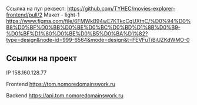 Ссылка на пул реквест: https://github.com/TYHEC/movies-explorer-frontend/pull/2
Макет - light-1
https://www.figma.com/file/6FMWkB94wE7KTkcCgUXtnC/%D0%94%D0%B8%D0%BF%D0%BB%D0%BE%D0%BC%D0%BD%D1%8B%D0%B9-%D0%BF%D1%80%D0%BE%D0%B5%D0%BA%D1%82?type=design&node-id=999-6564&mode=design&t=FEVFuTiBiUZKdWMO-0

## Ссылки на проект
IP 158.160.128.77

Frontend https://tom.nomoredomainswork.ru

Backend https://api.tom.nomoredomainswork.ru

